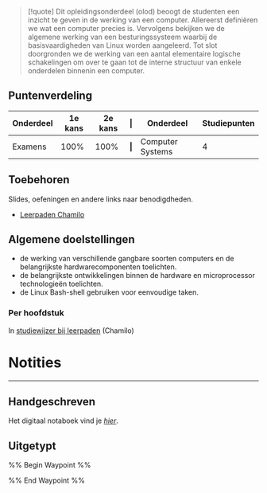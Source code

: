 >[!quote]
>Dit opleidingsonderdeel (olod) beoogt de studenten een inzicht te geven in de werking van een computer. Allereerst definiëren we wat een computer precies is. Vervolgens bekijken we de algemene werking van een besturingssysteem waarbij de basisvaardigheden van Linux worden aangeleerd. Tot slot doorgronden we de werking van een aantal elementaire logische schakelingen om over te gaan tot de interne structuur van enkele onderdelen binnenin een computer.

## Puntenverdeling

| Onderdeel | 1e kans | 2e kans | \|     | Onderdeel        | Studiepunten |
| --------- | ------- | ------- | ------ | ---------------- | ------------ |
| Examens   | 100%    | 100%    | **\|** | Computer Systems | 4            |

## Toebehoren
Slides, oefeningen en andere links naar benodigdheden.
- [Leerpaden Chamilo](https://chamilo.hogent.be/index.php?go=CourseViewer&application=Chamilo%5CApplication%5CWeblcms&course=59249&tool=LearningPath&browser=Table&tool_action=Browser)

## Algemene doelstellingen
- de werking van verschillende gangbare soorten computers​​ en de belangrijkste hardwarecomponenten toelichten.​​
- de belangrijkste ontwikkelingen binnen de hardware en microprocessor technologieën toelichten.​​
- de Linux Bash-shell gebruiken voor eenvoudige taken.​

### Per hoofdstuk
In [studiewijzer bij leerpaden](https://chamilo.hogent.be/index.php?application=Chamilo%5CApplication%5CWeblcms&go=CourseViewer&course=59249&tool=LearningPath&tool_action=ComplexDisplay&publication=2396043&preview_content_object_id=4830731&learning_path_action=Viewer&child_id=141723) (Chamilo)

# Notities
---
## Handgeschreven
Het digitaal notaboek vind je *[hier](https://drive.google.com/drive/folders/19MFfBkp48F4e63byHzHa5kYravR2JxWS?usp=sharing)*. 

## Uitgetypt
%% Begin Waypoint %%


%% End Waypoint %%